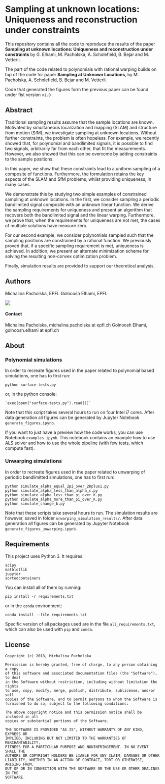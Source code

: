 
# Sampling at unknown locations: Uniqueness and reconstruction under constraints

This repository contains all the code to reproduce the 
results of the paper
**Sampling at unknown locations: Uniqueness and reconstruction under 
constraints**
 by G. Elhami, M. Pacholska, A. Scholefield, B. Bejar and M. Vetterli.

The part of the code related to polynomials with rational warping builds on top 
of the code for paper
**Sampling at Unknown Locations**, by M. Pacholska, A. Scholefield, B. Bejar and 
M. Vetterli.

Code that generated the figures form the previous paper can be found under fist 
version `v1.0`

## Abstract

Traditional sampling results assume that the sample locations are known. 
Motivated by simultaneous localization and mapping (SLAM) and structure from 
motion (SfM), we investigate sampling at unknown locations. Without further 
constraints, the problem is often hopeless. For example, we recently showed 
that, for polynomial and bandlimited signals, it is possible to find two 
signals, arbitrarily far from each other, that fit the measurements. However, we 
also showed that this can be overcome by adding constraints to the sample 
positions.

In this paper, we show that these constraints lead to a uniform sampling of 
a composite of functions. Furthermore, the formulation retains the key aspects 
of the SLAM and SfM problems, whilst providing uniqueness, in many cases.

We demonstrate this by studying two simple examples of constrained sampling 
at unknown locations. In the first, we consider sampling a periodic bandlimited 
signal composite with an unknown linear function. We derive the sampling 
requirements for uniqueness and present an algorithm that recovers both the 
bandlimited signal and the linear warping. Furthermore, we prove that, when the 
requirements for uniqueness are not met, the cases of multiple solutions have 
measure zero.

For our second example, we consider polynomials sampled such that the 
sampling positions are constrained by a rational function. We previously proved 
that, if a specific sampling requirement is met, uniqueness is achieved. In 
addition, we present an alternate minimization scheme for solving the resulting 
non-convex optimization problem.

Finally, simulation results are provided to support our theoretical 
analysis.

## Authors

Michalina Pacholska, EPFL
Golnoosh Elhami, EPFL

<img 
src="http://lcav.epfl.ch/files/content/sites/lcav/files/images/Home/LCAV_anim_200.gif">


#### Contact

Michalina Pacholska, michalina.pacholska at epfl.ch
Golnoosh Elhami, golnoosh.elhami at epfl.ch

## About

### Polynomial simulations
In order to recreate figures used in the paper related to polynomial based simulations,
one has to first run:

    python surface-tests.py
    
or, in the python console:

    `exec(open("surface-tests.py").read())`
   
Note that this script takes several hours to run on four Intel i7 cores.
After data generation all figures can be generated by Jupyter Notebook `generate_figures.ipynb`.

If you want to just have a preview how the code works, you can use Notebook `examples.ipynb`.
This notebook contains an example how to use ALS solver and how to use the whole pipeline 
(with few tests, which compute fast). 

### Unwarping simulations
In order to recreate figures used in the paper related to unwarping of periodic bandlimitted simulations,
one has to first run:

    python simulate_alpha_equal_2pi_over_2Kplus1.py
    python simulate_alpha_less_than_alpha_c.py
    python simulate_alpha_less_than_pi_over_K.py
    python simulate_alpha_more_than_pi_over_K.py
    python simulate_change_b.py
    
Note that these scripts take several hours to run. The simulation results are however, saved in folder `unwarping_simulation_results/`.
After data generation all figures can be generated by Jupyter Notebook `generate_figures_unwarping.ipynb`.

## Requirements

This project uses Python 3. It requires:

    scipy
    matblotlib
    jupyter
    sortedcontainers
   
You can install all of them by running:

    pip install -r requirements.txt
    
or in the `conda` environment:

    conda install --file requirements.txt
    
Specific version of all packages used are in the file `all_requirements.txt`,
which can also be used with `pip` and `conda`. 


## License

```
Copyright (c) 2018, Michalina Pacholska

Permission is hereby granted, free of charge, to any person obtaining a copy
of this software and associated documentation files (the "Software"), to deal
in the Software without restriction, including without limitation the rights
to use, copy, modify, merge, publish, distribute, sublicense, and/or sell
copies of the Software, and to permit persons to whom the Software is
furnished to do so, subject to the following conditions:

The above copyright notice and this permission notice shall be included in all
copies or substantial portions of the Software.

THE SOFTWARE IS PROVIDED "AS IS", WITHOUT WARRANTY OF ANY KIND, EXPRESS OR
IMPLIED, INCLUDING BUT NOT LIMITED TO THE WARRANTIES OF MERCHANTABILITY,
FITNESS FOR A PARTICULAR PURPOSE AND NONINFRINGEMENT. IN NO EVENT SHALL THE
AUTHORS OR COPYRIGHT HOLDERS BE LIABLE FOR ANY CLAIM, DAMAGES OR OTHER
LIABILITY, WHETHER IN AN ACTION OF CONTRACT, TORT OR OTHERWISE, ARISING FROM,
OUT OF OR IN CONNECTION WITH THE SOFTWARE OR THE USE OR OTHER DEALINGS IN THE
SOFTWARE.
```
